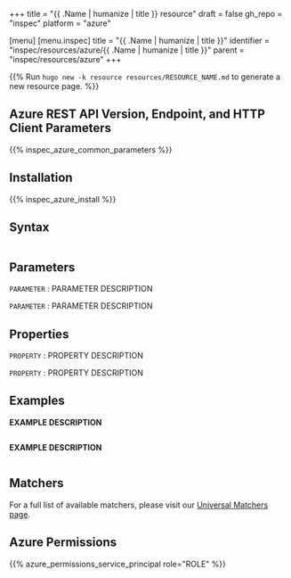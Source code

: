 +++
title = "{{ .Name | humanize | title }} resource"
draft = false
gh_repo = "inspec"
platform = "azure"

[menu]
  [menu.inspec]
    title = "{{ .Name | humanize | title }}"
    identifier = "inspec/resources/azure/{{ .Name | humanize | title }}"
    parent = "inspec/resources/azure"
+++


{{% Run `hugo new -k resource resources/RESOURCE_NAME.md` to generate a new resource page. %}}

## Azure REST API Version, Endpoint, and HTTP Client Parameters

{{% inspec_azure_common_parameters %}}

## Installation

{{% inspec_azure_install %}}

## Syntax

```ruby

```

## Parameters

`PARAMETER`
: PARAMETER DESCRIPTION

`PARAMETER`
: PARAMETER DESCRIPTION

## Properties

`PROPERTY`
: PROPERTY DESCRIPTION

`PROPERTY`
: PROPERTY DESCRIPTION

## Examples

**EXAMPLE DESCRIPTION**

```ruby

```

**EXAMPLE DESCRIPTION**

```ruby

```

## Matchers

For a full list of available matchers, please visit our [Universal Matchers page](https://docs.chef.io/inspec/matchers/).

## Azure Permissions

{{% azure_permissions_service_principal role="ROLE" %}}
